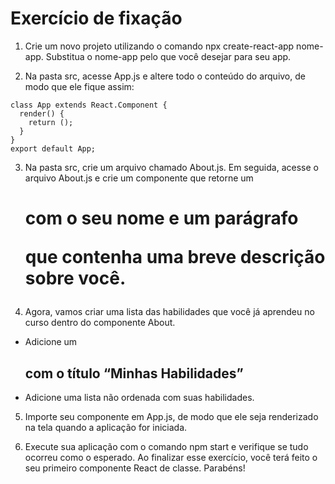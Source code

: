 # Exercício de fixação
1. Crie um novo projeto utilizando o comando npx create-react-app nome-app. Substitua o nome-app pelo que você desejar para seu app.

2. Na pasta src, acesse App.js e altere todo o conteúdo do arquivo, de modo que ele fique assim:

```import React from 'react';
class App extends React.Component {
  render() {
    return ();
  }
}
export default App;
```
3. Na pasta src, crie um arquivo chamado About.js. Em seguida, acesse o arquivo About.js e crie um componente que retorne um <h1> com o seu nome e um parágrafo <p> que contenha uma breve descrição sobre você.

4. Agora, vamos criar uma lista das habilidades que você já aprendeu no curso dentro do componente About.
- Adicione um <h2> com o título “Minhas Habilidades”
- Adicione uma lista não ordenada com suas habilidades.

5. Importe seu componente em App.js, de modo que ele seja renderizado na tela quando a aplicação for iniciada.

6. Execute sua aplicação com o comando npm start e verifique se tudo ocorreu como o esperado. Ao finalizar esse exercício, você terá feito o seu primeiro componente React de classe. Parabéns!